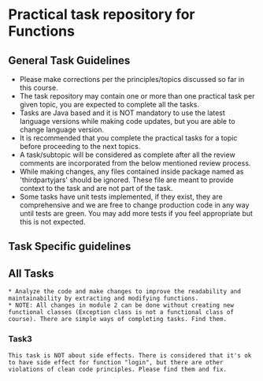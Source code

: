 # Practical task repository for Functions

## General Task Guidelines

*    Please make corrections per the principles/topics discussed so far in this course.
*    The task repository may contain one or more than one practical task per given topic, you are expected to complete all the tasks.
*    Tasks are Java based and it is NOT mandatory to use the latest language versions while making code updates, but you are able to change language version.
*    It is recommended that you complete the practical tasks for a topic before proceeding to the next topics.
*    A task/subtopic will be considered as complete after all the review comments are incorporated from the below mentioned review process.
*    While making changes, any files contained inside package named as 'thirdpartyjars' should be ignored. These file are meant to provide context to the task and are not part of the task.
*    Some tasks have unit tests implemented, if they exist, they are comprehensive and we are free to change production code in any way until tests are green. You may add more tests if you feel appropriate but this is not expected.




## Task Specific guidelines


## All Tasks
```
* Analyze the code and make changes to improve the readability and maintainability by extracting and modifying functions.
* NOTE: All changes in module 2 can be done without creating new functional classes (Exception class is not a functional class of course). There are simple ways of completing tasks. Find them.
```
### Task3
```
This task is NOT about side effects. There is considered that it's ok to have side effect for function "login", but there are other violations of clean code principles. Please find them and fix.
```
